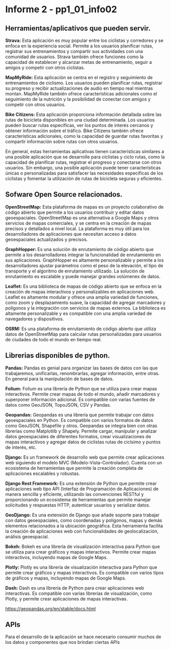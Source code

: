 # Informe 2 - pp1_01_info02


## Herramientas/aplicativos que pueden servir.

**Strava:** Esta aplicación es muy popular entre los ciclistas y corredores y se enfoca en la experiencia social. Permite a los usuarios planificar rutas, registrar sus entrenamientos y compartir sus actividades con una comunidad de usuarios. Strava también ofrece funciones como la capacidad de establecer y alcanzar metas de entrenamiento, seguir a amigos y competir con otros ciclistas.

**MapMyRide:** Esta aplicación se centra en el registro y seguimiento de entrenamientos de ciclismo. Los usuarios pueden planificar rutas, registrar su progreso y recibir actualizaciones de audio en tiempo real mientras montan. MapMyRide también ofrece características adicionales como el seguimiento de la nutrición y la posibilidad de conectar con amigos y competir con otros usuarios.

**Bike Citizens:** Esta aplicación proporciona información detallada sobre las rutas de bicicleta disponibles en una ciudad determinada. Los usuarios pueden buscar rutas específicas, ver los puntos de interés cercanos y obtener información sobre el tráfico. Bike Citizens también ofrece características adicionales, como la capacidad de guardar rutas favoritas y compartir información sobre rutas con otros usuarios.

En general, estas herramientas aplicativas tienen características similares a una posible aplicación que se desarrolle para ciclistas y ciclo rutas, como la capacidad de planificar rutas, registrar el progreso y conectarse con otros usuarios. Sin embargo, una posible aplicación puede tener características únicas o personalizadas para satisfacer las necesidades específicas de los ciclistas y fomentar la utilización de rutas de bicicleta seguras y eficientes.


## Sofware Open Source relacionados.

**OpenStreetMap:** Esta plataforma de mapas es un proyecto colaborativo de código abierto que permite a los usuarios contribuir y editar datos geoespaciales. OpenStreetMap es una alternativa a Google Maps y otros servicios de mapas comerciales, y se centra en la creación de mapas precisos y detallados a nivel local. La plataforma es muy útil para los desarrolladores de aplicaciones que necesitan acceso a datos geoespaciales actualizados y precisos.

**GraphHopper:** Es una solución de enrutamiento de código abierto que permite a los desarrolladores integrar la funcionalidad de enrutamiento en sus aplicaciones. GraphHopper es altamente personalizable y permite a los desarrolladores ajustar parámetros como el peso de la elevación, el tipo de transporte y el algoritmo de enrutamiento utilizado. La solución de enrutamiento es escalable y puede manejar grandes volúmenes de datos.

**Leaflet:** Es una biblioteca de mapas de código abierto que se enfoca en la creación de mapas interactivos y personalizables en aplicaciones web. Leaflet es altamente modular y ofrece una amplia variedad de funciones, como zoom y desplazamiento suave, la capacidad de agregar marcadores y polígonos y la integración con servicios de mapas externos. La biblioteca es altamente personalizable y es compatible con una amplia variedad de navegadores y dispositivos.

**OSRM:** Es una plataforma de enrutamiento de código abierto que utiliza datos de OpenStreetMap para calcular rutas personalizadas para usuarios de ciudades de todo el mundo en tiempo real.


## Librerias disponibles de python.

**Pandas:** Pandas es genial para organizar las bases de datos con las que trabajaremos, unificarlas, renombrarlas, agregar información, entre otras. En general para la manipulación de bases de datos.

**Folium:** Folium es una librería de Python que se utiliza para crear mapas interactivos. Permite crear mapas de todo el mundo, añadir marcadores y superponer información adicional. Es compatible con varias fuentes de datos como GeoJSON, TopoJSON, CSV y Pandas.

**Geopandas:** Geopandas es una librería que permite trabajar con datos geoespaciales en Python. Es compatible con varios formatos de datos como GeoJSON, Shapefile y otros. Geopandas se integra bien con otras librerías como Matplotlib y Shapely. Permite cargar, manipular y analizar datos geoespaciales de diferentes formatos, crear visualizaciones de mapas interactivos y agregar datos de ciclistas rutas de ciclsimo y puntos de interés, etc.

**Django:** Es un framework de desarrollo web que permite crear aplicaciones web siguiendo el modelo MVC (Modelo-Vista-Controlador). Cuenta con un ecosistema de herramientas que permite la creación completa de aplicaciones escalables y robustas.

**Django Rest Framework:** Es una extensión de Python que permite crear aplicaciones web tipo API (Interfaz de Programación de Aplicaciones) de manera sencilla y eficiente, utilizando las convenciones RESTful y proporcionando un ecosistema de herramientas que permite manejar solicitudes y respuestas HTTP, autenticar usuarios y serializar datos.

**GeoDjango:** Es una extensión de Django que añade soporte para trabajar con datos geoespaciales, como coordenadas y polígonos, mapas y demás elementos relacionados a la ubicación geográfica. Esta herramienta facilita la creación de aplicaciones web con funcionalidades de geolocalización, análisis geoespacial.

**Bokeh:** Bokeh es una librería de visualización interactiva para Python que se utiliza para crear gráficos y mapas interactivos. Permite crear mapas interactivos, incluyendo mapas de Google Maps.

**Plotly:** Plotly es una librería de visualización interactiva para Python que permite crear gráficos y mapas interactivos. Es compatible con varios tipos de gráficos y mapas, incluyendo mapas de Google Maps.

**Dash:** Dash es una librería de Python para crear aplicaciones web interactivas. Es compatible con varias librerías de visualización, como Plotly, y permite crear aplicaciones de mapas interactivas.

https://geopandas.org/en/stable/docs.html

## APIs
Para el desarrollo de la aplicación se hace necesario consumir muchos de los datos y componentes que nos brindan ciertas APIs



